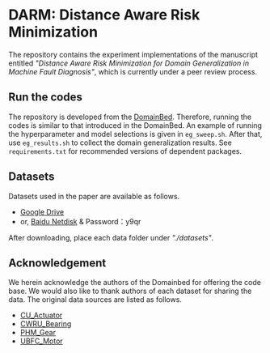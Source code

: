 # DARM: Distance Aware Risk Minimization 

The repository contains the experiment implementations of the manuscript entitled
_"Distance Aware Risk Minimization for Domain Generalization in Machine Fault Diagnosis"_, 
which is currently under a peer review process.

## Run the codes
The repository is developed from the 
[DomainBed](https://github.com/facebookresearch/DomainBed). 
Therefore, running the codes is similar to that introduced in the DomainBed. An example of 
running the hyperparameter and model selections is given in `eg_sweep.sh`. After that, use 
`eg_results.sh` to collect the domain generalization results. See `requirements.txt` for 
recommended versions of dependent packages.


## Datasets
Datasets used in the paper are available as follows.

+ [Google Drive](https://drive.google.com/file/d/1ND1t5MFSQNlDg6xyEZsFstZCLkJ5CDwc/view?usp=sharing)  
+ or, [Baidu Netdisk](https://pan.baidu.com/s/1q94NaqTNacdrmjhuZqyu8g?pwd=y9qr)
& Password：y9qr

After downloading, place each data folder under _"./datasets"_.

## Acknowledgement 
We herein acknowledge the authors of the Domainbed for offering the code base.
We would also like to thank authors of each dataset for sharing the data.
The original data sources are listed as follows.

+ [CU_Actuator](https://cord.cranfield.ac.uk/articles/dataset/Data_set_for_Data-based_Detection_and_Diagnosis_of_Faults_in_Linear_Actuators_/5097649)
+ [CWRU_Bearing](https://engineering.case.edu/bearingdatacenter) 
+ [PHM_Gear](https://phmsociety.org/data-analysis-competition/) 
+ [UBFC_Motor](http://dx.doi.org/doi:10.25666/DATAUBFC-2023-03-06-03) 

